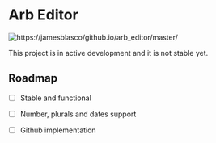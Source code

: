 # Arb Editor

![https://jamesblasco/github.io/arb_editor/master/](https://github.com/jamesblasco/arb_editor/blob/master/header.png?raw=true)

This project is in active development and it is not stable yet.

## Roadmap

- [ ] Stable and functional
- [ ] Number, plurals and dates support
- [ ] Github implementation 

